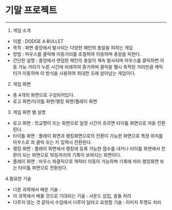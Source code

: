 # 기말 프로젝트
------------
1. 게임 소개
- 이름 : DODGE A BULLET
- 목적 : 화면 중앙에서 발사되는 다양한 패턴의 총알을 피하는 게임
- 방법 : 마우스를 클릭해 이동거리를 조절하여 이동하며 총알을 피한다.
- 간단한 설명 : 중앙에서 랜덤한 패턴의 총알이 계속 발사되며
마우스를 클릭하면 이동 가능 거리가 누른 시간에 비례하여 증가하며
클릭을 뗄시 축적된 거리만큼 캐릭터가 이동하며 이 방식을 사용하여
최대한 오래 살아남는 게임이다.
2. 게임 화면
- 총 4개의 화면으로 구성되어있다.
- 로고 화면/타이틀 화면/랭킹 화면/플레이 화면
3. 게임 화면 별 설명
- 로고 화면 : 학교명이 뜨는 화면으로 일정 시간이 흐르면
타이틀 화면으로 자동 전환된다.
- 타이틀 화면 : 플레이 화면과 랭킹화면으로의 전환이 가능한 화면으로
특정 위치를 마우스로 좌 클릭 또는 키 입력시 전환된다.
- 랭킹 화면 : 플레이 화면에서 랭킹에 등록 가능한 점수를 내거나
타이틀 화면에서 전환이 되는 화면으로 10등까지의 기록이 보여지는 화면이다.
- 플레이 화면 : 마우스 좌클릭으로 캐릭터 이동이 가능하며 기록에 따라 랭킹화면 또는
타이틀 화면으로 전환된다.

4.필요한 기술
- 다른 과목에서 배운 기술 : 
- 이 과목에서 배울 것으로 기대되는 기술 : 사운드 삽입, 충돌 처리
- 다루지 않는 것 같아서 수업에서 다루어 달라고 요청할 기술 : 이미지 투명도 처리
